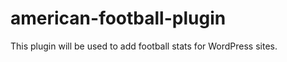 american-football-plugin
========================

This plugin will be used to add football stats for WordPress sites.
